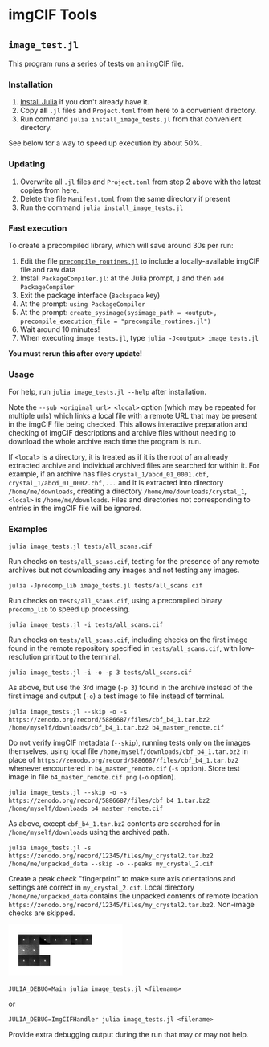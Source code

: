 # imgCIF Tools

## `image_test.jl`

This program runs a series of tests on an imgCIF file. 

### Installation

1. [Install Julia](https://julialang.org/downloads) if you don't already have it.
2. Copy **all** `.jl` files and `Project.toml` from here to a convenient directory.
3. Run command `julia install_image_tests.jl` from that convenient directory.

See below for a way to speed up execution by about 50%.

### Updating

1. Overwrite all `.jl` files and `Project.toml` from step 2 above with
the latest copies from here.  
2. Delete the file `Manifest.toml` from the
same directory if present
3. Run the command `julia install_image_tests.jl`

### Fast execution

To create a precompiled library, which will save around 30s per run:

1. Edit the file [`precompile_routines.jl`](precompile_routines.jl) to include a locally-available imgCIF file and raw data
1. Install `PackageCompiler.jl`: at the Julia prompt, `]` and then `add PackageCompiler`
2. Exit the package interface (`Backspace` key)
3. At the prompt: `using PackageCompiler`
4. At the prompt: `create_sysimage(sysimage_path = <output>, precompile_execution_file = "precompile_routines.jl")`
5. Wait around 10 minutes!
6. When executing `image_tests.jl`, type `julia -J<output> image_tests.jl`

**You must rerun this after every update!**

### Usage

For help, run `julia image_tests.jl --help` after installation.

Note the `--sub <original_url> <local>` option (which may be repeated for multiple
urls) which links a local file with a remote URL that may be present in the imgCIF file
being checked. This
allows interactive preparation and checking of imgCIF descriptions and archive files without 
needing to download the whole archive each time the program is run. 

If `<local>` is a directory, it is treated as if it is the root of an already extracted
archive and individual archived files are searched for within it. For example, if an
archive has files `crystal_1/abcd_01_0001.cbf, crystal_1/abcd_01_0002.cbf,...` and
it is extracted into directory `/home/me/downloads`, creating a directory 
`/home/me/downloads/crystal_1`, `<local>` is `/home/me/downloads`. Files and 
directories not corresponding to entries in the imgCIF file will be ignored.

### Examples

```
julia image_tests.jl tests/all_scans.cif
```

Run checks on `tests/all_scans.cif`, testing for the presence of any remote
archives but not downloading any images and not testing any images.

```
julia -Jprecomp_lib image_tests.jl tests/all_scans.cif
```

Run checks on `tests/all_scans.cif`, using a precompiled binary `precomp_lib`
to speed up processing.

```
julia image_tests.jl -i tests/all_scans.cif
```

Run checks on `tests/all_scans.cif`, including checks on the first image
found in the remote repository specified in `tests/all_scans.cif`,
with low-resolution printout to the terminal.

```
julia image_tests.jl -i -o -p 3 tests/all_scans.cif
```

As above, but use the 3rd image (`-p 3`) found in the archive instead of
the first image and output (`-o`) a test image to file instead of terminal.

```
julia image_tests.jl --skip -o -s https://zenodo.org/record/5886687/files/cbf_b4_1.tar.bz2 
/home/myself/downloads/cbf_b4_1.tar.bz2 b4_master_remote.cif
```

Do not verify imgCIF metadata (`--skip`), running tests only on the images
themselves, using 
local file `/home/myself/downloads/cbf_b4_1.tar.bz2` in place of 
`https://zenodo.org/record/5886687/files/cbf_b4_1.tar.bz2` whenever 
encountered in `b4_master_remote.cif` (`-s` option). Store test image in file
`b4_master_remote.cif.png` (`-o` option).

```
julia image_tests.jl --skip -o -s https://zenodo.org/record/5886687/files/cbf_b4_1.tar.bz2 
/home/myself/downloads b4_master_remote.cif
```
As above, except `cbf_b4_1.tar.bz2` contents are searched for in `/home/myself/downloads`
using the archived path.

```
julia image_tests.jl -s https://zenodo.org/record/12345/files/my_crystal2.tar.bz2 
/home/me/unpacked_data --skip -o --peaks my_crystal_2.cif
```
Create a peak check "fingerprint" to make sure axis orientations and settings are correct in
`my_crystal_2.cif`. Local directory `/home/me/unpacked_data` contains the unpacked contents of remote
location `https://zenodo.org/record/12345/files/my_crystal2.tar.bz2`. Non-image checks
are skipped.

![An example peak fingerprint](peak_fingerprint.png)

```
JULIA_DEBUG=Main julia image_tests.jl <filename>
```
or
```
JULIA_DEBUG=ImgCIFHandler julia image_tests.jl <filename>
```

Provide extra debugging output during the run that may or may not help.
